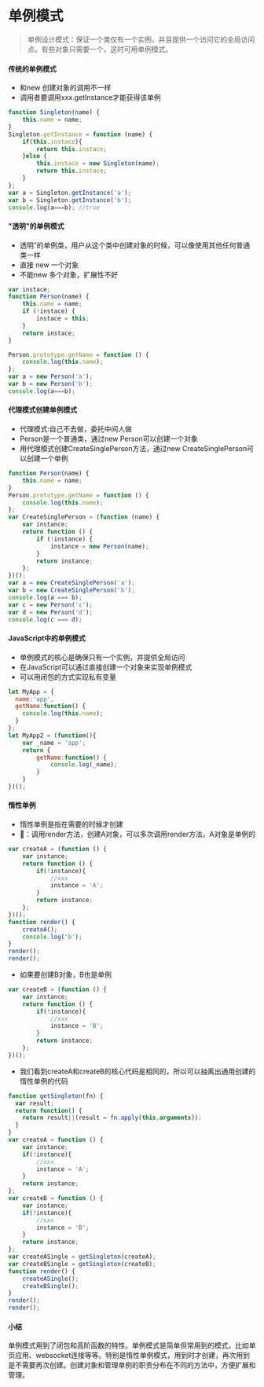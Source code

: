 # 单例模式 
>单例设计模式：保证一个类仅有一个实例，并且提供一个访问它的全局访问点。有些对象只需要一个，这时可用单例模式。

#### 传统的单例模式
* 和new 创建对象的调用不一样
* 调用者要调用xxx.getInstance才能获得该单例
``` javascript
function Singleton(name) {
    this.name = name;
}
Singleton.getInstance = function (name) {
    if(this.instace){
        return this.instace;
    }else {
        this.instace = new Singleton(name);
        return this.instace;
    }
};
var a = Singleton.getInstance('a');
var b = Singleton.getInstance('b');
console.log(a===b); //true
```
#### "透明"的单例模式
* 透明”的单例类，用户从这个类中创建对象的时候，可以像使用其他任何普通类一样
* 直接 new 一个对象
* 不能new 多个对象，扩展性不好
```javascript
var instace;
function Person(name) {
    this.name = name;
    if (!instace) {
        instace = this;
    }
    return instace;
}

Person.prototype.getName = function () {
    console.log(this.name);
};
var a = new Person('a');
var b = new Person('b');
console.log(a===b);
```
#### 代理模式创建单例模式
* 代理模式:自己不去做，委托中间人做
* Person是一个普通类，通过new Person可以创建一个对象
* 用代理模式创建CreateSinglePerson方法，通过new CreateSinglePerson可以创建一个单例
```javascript
function Person(name) {
    this.name = name;
}
Person.prototype.getName = function () {
    console.log(this.name);
};
var CreateSinglePerson = (function (name) {
    var instance;
    return function () {
        if (!instance) {
            instance = new Person(name);
        }
        return instance;
    };
})();
var a = new CreateSinglePerson('a');
var b = new CreateSinglePerson('b');
console.log(a === b);
var c = new Person('c');
var d = new Person('d');
console.log(c === d);
```

#### JavaScript中的单例模式
* 单例模式的核心是确保只有一个实例，并提供全局访问
* 在JavaScript可以通过直接创建一个对象来实现单例模式
* 可以用闭包的方式实现私有变量
```javascript
let MyApp = {
  name:'app',
  getName:function() {
    console.log(this.name);
  }  
};
let MyApp2 = (function(){
    var _name = 'app';
    return {
        getName:function() {
            console.log(_name);
        } 
    }
})();
```
#### 惰性单例
* 惰性单例是指在需要的时候才创建
* 🌰：调用render方法，创建A对象，可以多次调用render方法，A对象是单例的
```javascript
var createA = (function () {
    var instance;
    return function () {
        if(!instance){
            //xxx
            instance = 'A';
        }
        return instance;
    };
})();
function render() {
    createA();
    console.log('b');
}
render();
render();

```
* 如果要创建B对象，B也是单例
```javascript
var createB = (function () {
    var instance;
    return function () {
        if(!instance){
            //xxx
            instance = 'B';
        }
        return instance;
    };
})();
```
* 我们看到createA和createB的核心代码是相同的，所以可以抽离出通用创建的惰性单例的代码
```javascript
function getSingleton(fn) {
  var result;
  return function() {
    return result||(result = fn.apply(this,arguments));
  }
} 
var createA = function () {
    var instance;
    if(!instance){
        //xxx
        instance = 'A';
    }
    return instance;
};
var createB = function () {
    var instance;
    if(!instance){
        //xxx
        instance = 'B';
    }
    return instance;
};
var createASingle = getSingleton(createA);
var createBSingle = getSingleton(createB);
function render() {
    createASingle();
    createBSingle();
}
render();
render();

```

#### 小结
单例模式用到了闭包和高阶函数的特性。单例模式是简单但常用到的模式，比如单页应用、websocket连接等等。特别是惰性单例模式，用到时才创建，再次用到是不需要再次创建。创建对象和管理单例的职责分布在不同的方法中，方便扩展和管理。
